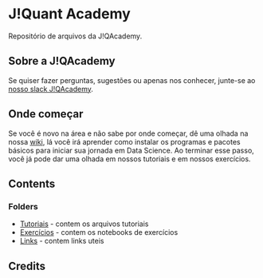 # J!Quant Academy
Repositório de arquivos da J!QAcademy.

## Sobre a J!QAcademy


Se quiser fazer perguntas, sugestões ou apenas nos conhecer, junte-se ao [nosso slack J!QAcademy](https://bit.ly/Jqaslack).

## Onde começar
Se você é novo na área e não sabe por onde começar, dê uma olhada na nossa [wiki](https://github.com/jquant/JQAcademy/wiki), lá você irá aprender como instalar os programas e pacotes básicos para iniciar sua jornada em Data Science. Ao terminar esse passo, você já pode dar uma olhada em nossos tutoriais e em nossos exercícios.

## Contents
### Folders
- [Tutoriais](./Tutoriais) - contem os arquivos tutoriais
- [Exercícios](./Exercicios) - contem os notebooks de exercícios
- [Links](./links-uteis) - contem links uteis 

## Credits
